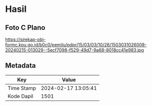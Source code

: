 # Hasil

## Foto C Plano

https://sirekap-obj-formc.kpu.go.id/b0c0/pemilu/pdpr/15/03/03/10/26/1503031026008-20240215-013029--5ecf7098-f529-49d7-9a68-8018cc41e983.jpg


## Metadata

| Key        | Value               |
| ---------- | ------------------- |
| Time Stamp | 2024-02-17 13:05:41 |
| Kode Dapil | 1501                |



